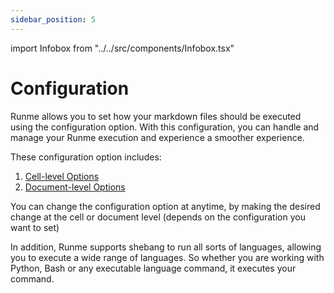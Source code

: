 ```yaml
---
sidebar_position: 5
---
```


import Infobox from "../../src/components/Infobox.tsx"

# Configuration

Runme  allows you to set how your markdown files should be executed using the configuration option. With this configuration, you can handle and manage your Runme execution and experience a smoother experience.

These configuration option includes:

1. [Cell-level Options](../configuration/cell-level)
2. [Document-level Options](../configuration/document-level)



You can change the configuration option at anytime, by making the desired change at the cell or document level (depends on the configuration you want to set)

In addition, Runme supports shebang to run all sorts of languages, allowing you to execute a wide range of languages. So whether you are working with Python, Bash or any executable language command, it executes your command.
